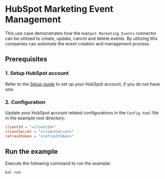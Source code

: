 # HubSpot Marketing Event Management

This use case demonstrates how the `HubSpot Marketing Events` connector can be utilized to create, update, cancel and delete events. By utilizing this companies can automate the event creation and management process.

## Prerequisites

### 1. Setup HubSpot account

Refer to the [Setup guide](https://github.com/module-ballerinax-hubspot.marketing.events/tree/main/README.md#setup-guide) to set up your HubSpot account, if you do not have one.

### 2. Configuration

Update your HubSpot account related configurations in the `Config.toml` file in the example root directory:

```toml
clientId = "<clientId>"
clientSecret = "<clientSecret>"
refreshToken = "<refreshToken>"
```

## Run the example

Execute the following command to run the example:

```ballerina
bal run
```
